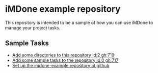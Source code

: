 iMDone example repository
====
This repository is intended to be a sample of how you can use iMDone to manage your project tasks.

Sample Tasks
----
- [Add some directories to this repository id:2 gh:719](#TODO:0)
- [Add some sample tasks to the repository id:0 gh:717](#TODO:30)
- [Set up the imdone-example repository at github](#DONE:0)

